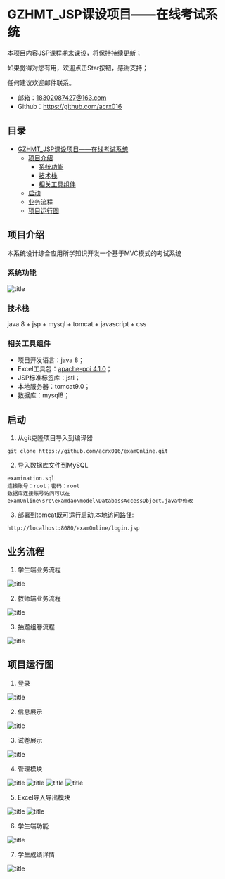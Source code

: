 # GZHMT_JSP课设项目——在线考试系统
本项目内容JSP课程期末课设，将保持持续更新；

如果觉得对您有用，欢迎点击Star按钮，感谢支持；

任何建议欢迎邮件联系。

- 邮箱：18302087427@163.com
- Github：https://github.com/acrx016


## 目录
* [GZHMT_JSP课设项目——在线考试系统](#GZHMT_JSP课设项目——在线考试系统)
  * [项目介绍](#项目介绍)
    * [系统功能](#系统功能)
    * [技术栈](#技术栈)
    * [相关工具组件](#相关工具组件)
  * [启动](#启动)
  * [业务流程](#业务流程)
  * [项目运行图](#项目运行图)

## 项目介绍
本系统设计综合应用所学知识开发一个基于MVC模式的考试系统

### 系统功能
![title](https://raw.githubusercontent.com/acrx016/myImage/master/JavaEE%20SSM%20Design/2019/12/17/%E7%B3%BB%E7%BB%9F%E5%8A%9F%E8%83%BD%E7%BB%93%E6%9E%84%E5%9B%BE-1576513902384.png)

### 技术栈
java 8 + jsp + mysql + tomcat + javascript + css

### 相关工具组件
- 项目开发语言：java 8；
- Excel工具包：[apache-poi 4.1.0](https://poi.apache.org/)；
- JSP标准标签库：jstl；
- 本地服务器：tomcat9.0；
- 数据库：mysql8；


## 启动
1. 从git克隆项目导入到编译器
```
git clone https://github.com/acrx016/examOnline.git
```
2. 导入数据库文件到MySQL
```
examination.sql
连接账号：root；密码：root
数据库连接账号访问可以在examOnline\src\examdao\model\DatabassAccessObject.java中修改
```
3. 部署到tomcat既可运行启动,本地访问路径:
```
http://localhost:8080/examOnline/login.jsp
```

## 业务流程
1. 学生端业务流程

![title](https://raw.githubusercontent.com/acrx016/myImage/master/JavaEE%20SSM%20Design/2019/12/17/%E5%AD%A6%E7%94%9F%E7%AB%AF%E4%B8%9A%E5%8A%A1%E6%B5%81%E7%A8%8B-1576514414379.png)

2. 教师端业务流程

![title](https://raw.githubusercontent.com/acrx016/myImage/master/JavaEE%20SSM%20Design/2019/12/17/%E6%95%99%E5%B8%88%E7%AB%AF%E4%B8%9A%E5%8A%A1%E6%B5%81%E7%A8%8B-1576514471660.png)

3. 抽题组卷流程

![title](https://raw.githubusercontent.com/acrx016/myImage/master/JavaEE%20SSM%20Design/2019/12/20/%E6%8A%BD%E9%A2%98%E6%B5%81%E7%A8%8B-1576808363172.png)

## 项目运行图
1. 登录

![title](https://raw.githubusercontent.com/acrx016/myImage/master/JavaEE%20SSM%20Design/2019/12/17/%E7%99%BB%E5%BD%95-1576514775059.png)

2. 信息展示

![title](https://raw.githubusercontent.com/acrx016/myImage/master/JavaEE%20SSM%20Design/2019/12/20/%E4%BF%A1%E6%81%AF%E5%B1%95%E7%A4%BA-1576808294900.png)

3. 试卷展示

![title](https://raw.githubusercontent.com/acrx016/myImage/master/JavaEE%20SSM%20Design/2019/12/20/%E8%AF%95%E5%8D%B7-1576808341940.png)

4. 管理模块

![title](https://raw.githubusercontent.com/acrx016/myImage/master/JavaEE%20SSM%20Design/2019/12/20/%E7%AE%A1%E7%90%86%E6%A8%A1%E5%9D%97-1576808483232.png)
![title](https://raw.githubusercontent.com/acrx016/myImage/master/JavaEE%20SSM%20Design/2019/12/20/%E9%A2%98%E7%9B%AE%E6%9F%A5%E8%AF%A2%E6%A8%A1%E5%9D%97-1576808521297.png)
![title](https://raw.githubusercontent.com/acrx016/myImage/master/JavaEE%20SSM%20Design/2019/12/20/%E4%BF%AE%E6%94%B9%E6%A8%A1%E5%9D%97-1576808563413.png)
![title](https://raw.githubusercontent.com/acrx016/myImage/master/JavaEE%20SSM%20Design/2019/12/20/%E8%AF%95%E5%8D%B7%E8%AE%BE%E7%BD%AE-1576808505300.png)

5. Excel导入导出模块

![title](https://raw.githubusercontent.com/acrx016/myImage/master/JavaEE%20SSM%20Design/2019/12/20/%E8%A1%A8%E5%8D%95%E4%B8%8B%E8%BD%BD-1576808592965.png)
![title](https://raw.githubusercontent.com/acrx016/myImage/master/JavaEE%20SSM%20Design/2019/12/20/%E8%A1%A8%E5%8D%95%E5%AF%BC%E5%87%BA-1576808605738.png)

6. 学生端功能

![title](https://raw.githubusercontent.com/acrx016/myImage/master/JavaEE%20SSM%20Design/2019/12/20/%E5%AD%A6%E7%94%9F%E4%BF%A1%E6%81%AF-1576808933627.png)

7. 学生成绩详情

![title](https://raw.githubusercontent.com/acrx016/myImage/master/JavaEE%20SSM%20Design/2019/12/20/1576809427971-1576809427974.png)
